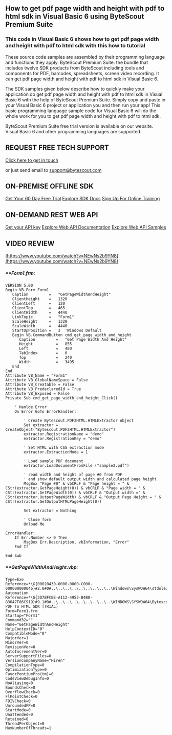 ## How to get pdf page width and height with pdf to html sdk in Visual Basic 6 using ByteScout Premium Suite

### This code in Visual Basic 6 shows how to get pdf page width and height with pdf to html sdk with this how to tutorial

These source code samples are assembled by their programming language and functions they apply. ByteScout Premium Suite: the bundle that includes twelve SDK products from ByteScout including tools and components for PDF, barcodes, spreadsheets, screen video recording. It can get pdf page width and height with pdf to html sdk in Visual Basic 6.

The SDK samples given below describe how to quickly make your application do get pdf page width and height with pdf to html sdk in Visual Basic 6 with the help of ByteScout Premium Suite.  Simply copy and paste in your Visual Basic 6 project or application you and then run your app! This basic programming language sample code for Visual Basic 6 will do the whole work for you to get pdf page width and height with pdf to html sdk.

ByteScout Premium Suite free trial version is available on our website. Visual Basic 6 and other programming languages are supported.

## REQUEST FREE TECH SUPPORT

[Click here to get in touch](https://bytescout.zendesk.com/hc/en-us/requests/new?subject=ByteScout%20Premium%20Suite%20Question)

or just send email to [support@bytescout.com](mailto:support@bytescout.com?subject=ByteScout%20Premium%20Suite%20Question) 

## ON-PREMISE OFFLINE SDK 

[Get Your 60 Day Free Trial](https://bytescout.com/download/web-installer?utm_source=github-readme)
[Explore SDK Docs](https://bytescout.com/documentation/index.html?utm_source=github-readme)
[Sign Up For Online Training](https://academy.bytescout.com/)


## ON-DEMAND REST WEB API

[Get your API key](https://pdf.co/documentation/api?utm_source=github-readme)
[Explore Web API Documentation](https://pdf.co/documentation/api?utm_source=github-readme)
[Explore Web API Samples](https://github.com/bytescout/ByteScout-SDK-SourceCode/tree/master/PDF.co%20Web%20API)

## VIDEO REVIEW

[https://www.youtube.com/watch?v=NEwNs2b9YN8](https://www.youtube.com/watch?v=NEwNs2b9YN8)




<!-- code block begin -->

##### ****Form1.frm:**
    
```
VERSION 5.00
Begin VB.Form Form1 
   Caption         =   "GetPageWidthAndHeight"
   ClientHeight    =   1320
   ClientLeft      =   120
   ClientTop       =   465
   ClientWidth     =   4440
   LinkTopic       =   "Form1"
   ScaleHeight     =   1320
   ScaleWidth      =   4440
   StartUpPosition =   3  'Windows Default
   Begin VB.CommandButton cmd_get_page_width_and_height 
      Caption         =   "Get Page Width And Height"
      Height          =   855
      Left            =   480
      TabIndex        =   0
      Top             =   240
      Width           =   3495
   End
End
Attribute VB_Name = "Form1"
Attribute VB_GlobalNameSpace = False
Attribute VB_Creatable = False
Attribute VB_PredeclaredId = True
Attribute VB_Exposed = False
Private Sub cmd_get_page_width_and_height_Click()

    ' Hanlde Error
    On Error GoTo ErrorHandler:
        
        ' Create Bytescout.PDF2HTML.HTMLExtractor object
        Set extractor = CreateObject("Bytescout.PDF2HTML.HTMLExtractor")
        extractor.RegistrationName = "demo"
        extractor.RegistrationKey = "demo"

        ' Set HTML with CSS extraction mode
        extractor.ExtractionMode = 1

        ' Load sample PDF document
        extractor.LoadDocumentFromFile ("sample2.pdf")

		' read width and height of page #0 from PDF 
		' and show default output width and calculated page height
		MsgBox "Page #0" & vbCRLF & "Page height = " & CStr(extractor.GetPageHeight(0)) & vbCRLF & "Page width = " & CStr(extractor.GetPageWidth(0)) & vbCRLF & "Output width =" & CStr(extractor.OutputPageWidth) & vbCRLF & "Output Page Height = " & CStr(extractor.GetOutputHTMLPageHeight(0))
        
		Set extractor = Nothing

        ' Close form
        Unload Me

ErrorHandler:
    If Err.Number <> 0 Then
        MsgBox Err.Description, vbInformation, "Error"
    End If

End Sub

```

<!-- code block end -->    

<!-- code block begin -->

##### ****GetPageWidthAndHeight.vbp:**
    
```
Type=Exe
Reference=*\G{00020430-0000-0000-C000-000000000046}#2.0#0#..\..\..\..\..\..\..\..\..\Windows\SysWOW64\stdole2.tlb#OLE Automation
Reference=*\G{3D7BFCBE-A112-4953-B4B0-83647F86C919}#9.1#0#..\..\..\..\..\..\..\..\..\WINDOWS\SYSWOW64\Bytescout.PDF2HTML.tlb#ByteScout PDF To HTML SDK [TRIAL]
Form=Form1.frm
Startup="Form1"
Command32=""
Name="GetPageWidthAndHeight"
HelpContextID="0"
CompatibleMode="0"
MajorVer=1
MinorVer=0
RevisionVer=0
AutoIncrementVer=0
ServerSupportFiles=0
VersionCompanyName="Hiren"
CompilationType=0
OptimizationType=0
FavorPentiumPro(tm)=0
CodeViewDebugInfo=0
NoAliasing=0
BoundsCheck=0
OverflowCheck=0
FlPointCheck=0
FDIVCheck=0
UnroundedFP=0
StartMode=0
Unattended=0
Retained=0
ThreadPerObject=0
MaxNumberOfThreads=1

```

<!-- code block end -->